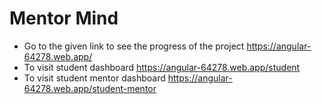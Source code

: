 # Mentor Mind
- Go to the given link to see the progress of the project https://angular-64278.web.app/
- To visit student dashboard https://angular-64278.web.app/student
- To visit student mentor dashboard https://angular-64278.web.app/student-mentor

